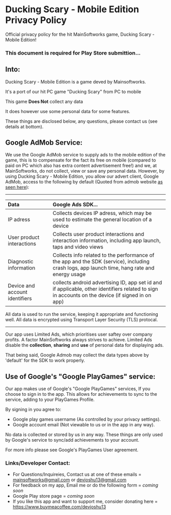 # Ducking Scary - Mobile Edition Privacy Policy
Official privacy policy for the hit MainSoftworks game, Ducking Scary - Mobile Edition!

### This document is required for Play Store submittion... 

## Into:

Ducking Scary - Mobile Edition is a game deved by Mainsoftworks.

It's a port of our hit PC game "Ducking Scary" from PC to mobile

This game **Does Not** collect any data

It does however use some personal data for some features. 

These things are disclosed below, any questions, please contact us (see details at bottom).

## Google AdMob Service:

We use the Google AdMob service to supply ads to the mobile edition of the game, this is to compensate for the fact its free on mobile (compared to paid on PC which also has extra content advertisement free!) and we, at MainSoftworks, do not collect, view or save any personal data. However, by using Ducking Scary - Mobile Edition, you allow our advert client, Google AdMob, access to the following by default (Quoted from admob website [as seen here](https://developers.google.com/admob/android/privacy/play-data-disclosure#data_collected_and_shared_automatically)): 

---------------------------------

| Data     | Google Ads SDK... |
| :---      | :---       |
| IP adress | Collects devices IP adress, which may be used to estimate the general location of a device |
| User product interactions | Collects user product interactions and interaction information, including app launch, taps and video views |
| Diagnostic information | Collects info related to the performance of the app and the SDK (service), including crash logs, app launch time, hang rate and energy usage |
| Device and account identifiers | collects android advertising ID, app set id and if applicable, other identifiers related to sign in accounts on the device (if signed in on app) |

All data is used to run the service, keeping it appropriate and functioning well. All data is encrypted using Transport Layer Security (TLS) protocal. 

------------------------------

Our app uses Limited Ads, which prioritises user saftey over company profits. A factor MainSoftworks always strives to achieve. Limited Ads disable the **collection**, **sharing** and **use** of personal data for displaying ads.

That being said, Google Admob may collect the data types above by 'default' for the SDK to work properly.

## Use of Google's "Google PlayGames" service:

Our app makes use of Google's "Google PlayGames" services, If you choose to sign in to the app. This allows for achievements to sync to the service, adding to your PlayGames Profile.

By signing in you agree to: 
 - Google play games username (As controlled by your privacy settings).
 - Google account email (Not viewable to us or in the app in any way).

No data is collected or stored by us in any way. These things are only used by Google's service to sync/add achievements to your account. 

For more info please see Google's PlayGames User agreement. 

### Links/Developer Contact:
 - For Questions/Inquireies, Contact us at one of these emails = mainsoftworks@gmail.com or devjoshu13@gmail.com
 - For feedback on my app, Email me or do the following form = *coming soon*
 - Google Play store page = *coming soon*
 - If you like this app and want to support me, consider donating here = https://www.buymeacoffee.com/devjoshu13
